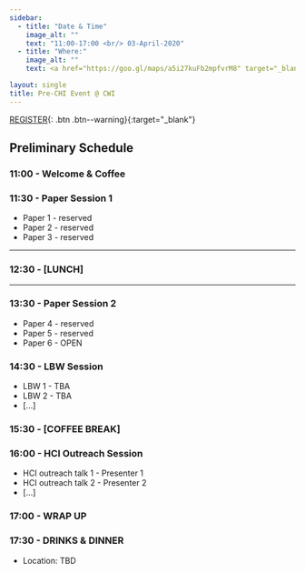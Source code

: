 ```yaml
---
sidebar:
  - title: "Date & Time"
    image_alt: ""
    text: "11:00-17:00 <br/> 03-April-2020"
  - title: "Where:"
    image_alt: ""
    text: <a href="https://goo.gl/maps/a5i27kuFb2mpfvrM8" target="_blank">CWI, Science Park 123 <br/> 1098 XG, Amsterdam </a>

layout: single
title: Pre-CHI Event @ CWI
---
```


[REGISTER](https://forms.gle/TqR1QZuLj6M683g39){: .btn .btn--warning}{:target="\_blank"}

## Preliminary Schedule

### 11:00 - Welcome &amp; Coffee

### 11:30 - Paper Session 1

- Paper 1 - reserved
- Paper 2 - reserved
- Paper 3 - reserved

---
### 12:30 - [LUNCH]
---

### 13:30 - Paper Session 2

- Paper 4 - reserved
- Paper 5 - reserved
- Paper 6 - OPEN

### 14:30 - LBW Session

- LBW 1 - TBA
- LBW 2 - TBA
- [...]

### 15:30 - [COFFEE BREAK]

### 16:00 - HCI Outreach Session

- HCI outreach talk 1 - Presenter 1
- HCI outreach talk 2 - Presenter 2
- [...]

### 17:00 - WRAP UP

### 17:30 - DRINKS &amp; DINNER

- Location: TBD
